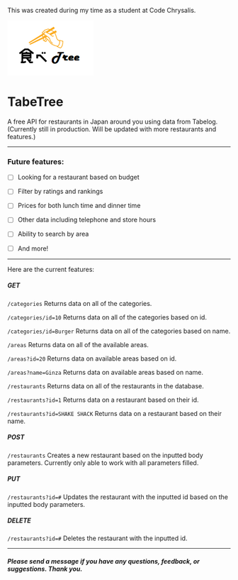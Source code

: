 This was created during my time as a student at Code Chrysalis.

![banner](/logo.png)

# TabeTree 
A free API for restaurants in Japan around you using data from Tabelog.
(Currently still in production. Will be updated with more restaurants and features.)

<hr>

### Future features:

- [ ] Looking for a restaurant based on budget

- [ ] Filter by ratings and rankings

- [ ] Prices for both lunch time and dinner time

- [ ] Other data including telephone and store hours

- [ ] Ability to search by area

- [ ] And more!

<hr>
Here are the current features:

##### GET
```/categories```
Returns data on all of the categories.

```/categories/id=10```
Returns data on all of the categories based on id.

```/categories/id=Burger```
Returns data on all of the categories based on name.

```/areas```
Returns data on all of the available areas.

```/areas?id=20```
Returns data on available areas based on id.

```/areas?name=Ginza```
Returns data on available areas based on name.

```/restaurants```
Returns data on all of the restaurants in the database.

```/restaurants?id=1```
Returns data on a restaurant based on their id.

```/restaurants?id=SHAKE SHACK```
Returns data on a restaurant based on their name.

##### POST 
```/restaurants```
Creates a new restaurant based on the inputted body parameters.
Currently only able to work with all parameters filled.

##### PUT
```/restaurants?id=#```
Updates the restaurant with the inputted id based on the inputted body parameters.

##### DELETE
```/restaurants?id=#```
Deletes the restaurant with the inputted id.

<hr>

##### Please send a message if you have any questions, feedback, or suggestions. Thank you.
